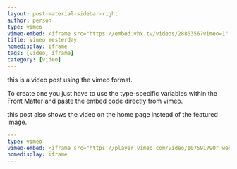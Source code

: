 ```yaml
---
layout: post-material-sidebar-right
author: person
type: vimeo
vimeo-embed: <iframe src="https://embed.vhx.tv/videos/2886356?vimeo=1" webkitallowfullscreen mozallowfullscreen allowfullscreen></iframe>
title: Vimeo Yesterday
homedisplay: iframe
tags: [video, iframe]
category: [video]
---
```

this is a video post using the vimeo format.

To create one you just have to use the type-specific variables within the Front Matter and paste the embed code directly from vimeo.

this post also shows the video on the home page instead of the featured image.

``` yml
---
type: vimeo
vimeo-embed: <iframe src="https://player.vimeo.com/video/107591790" webkitallowfullscreen mozallowfullscreen allowfullscreen></iframe>
homedisplay: iframe
---
```